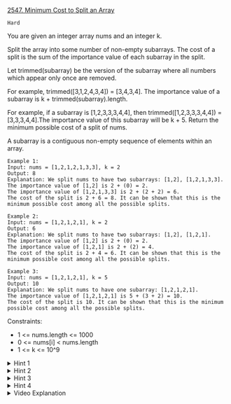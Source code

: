 [2547. Minimum Cost to Split an Array](https://leetcode.com/problems/minimum-cost-to-split-an-array/description/)

`Hard`

You are given an integer array nums and an integer k.

Split the array into some number of non-empty subarrays. The cost of a split is the sum of the importance value of each subarray in the split.

Let trimmed(subarray) be the version of the subarray where all numbers which appear only once are removed.

For example, trimmed([3,1,2,4,3,4]) = [3,4,3,4].
The importance value of a subarray is k + trimmed(subarray).length.

For example, if a subarray is [1,2,3,3,3,4,4], then trimmed([1,2,3,3,3,4,4]) = [3,3,3,4,4].The importance value of this subarray will be k + 5.
Return the minimum possible cost of a split of nums.

A subarray is a contiguous non-empty sequence of elements within an array.

```
Example 1:
Input: nums = [1,2,1,2,1,3,3], k = 2
Output: 8
Explanation: We split nums to have two subarrays: [1,2], [1,2,1,3,3].
The importance value of [1,2] is 2 + (0) = 2.
The importance value of [1,2,1,3,3] is 2 + (2 + 2) = 6.
The cost of the split is 2 + 6 = 8. It can be shown that this is the minimum possible cost among all the possible splits.

Example 2:
Input: nums = [1,2,1,2,1], k = 2
Output: 6
Explanation: We split nums to have two subarrays: [1,2], [1,2,1].
The importance value of [1,2] is 2 + (0) = 2.
The importance value of [1,2,1] is 2 + (2) = 4.
The cost of the split is 2 + 4 = 6. It can be shown that this is the minimum possible cost among all the possible splits.

Example 3:
Input: nums = [1,2,1,2,1], k = 5
Output: 10
Explanation: We split nums to have one subarray: [1,2,1,2,1].
The importance value of [1,2,1,2,1] is 5 + (3 + 2) = 10.
The cost of the split is 10. It can be shown that this is the minimum possible cost among all the possible splits.
```

Constraints:

- 1 <= nums.length <= 1000
- 0 <= nums[i] < nums.length
- 1 <= k <= 10^9

<details>
<summary>Hint 1</summary>

Let's denote dp[r] = minimum cost to partition the first r elements of nums. What would be the transitions of such dynamic programming?

</details>
 
<details>
<summary>Hint 2</summary>

dp[r] = min(dp[l] + importance(nums[l..r])) over all 0 <= l < r. This already gives us an O(n^3) approach, as importance can be calculated in linear time, and there are a total of O(n^2) transitions.

</details>
 
<details>
<summary>Hint 3</summary>

Can you think of a way to compute multiple importance values of related subarrays faster?

</details>
 
<details>
<summary>Hint 4</summary>

importance(nums[l-1..r]) is either importance(nums[l..r]) if a new unique element is added, importance(nums[l..r]) + 1 if an old element that appeared at least twice is added, or importance(nums[l..r]) + 2, if a previously unique element is duplicated. This allows us to compute importance(nums[l..r]) for all 0 <= l < r in O(n) by keeping a frequency table and decreasing l from r-1 down to 0.

</details>
 
<details>
<summary>Video Explanation</summary>

[HuifengGuan](https://www.youtube.com/watch?v=8x7YNHbrpNM)
</details>